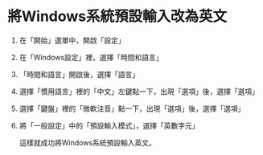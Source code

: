 # 將Windows系統預設輸入改為英文

1. 在「開始」選單中，開啟「設定」
2. 在「Windows設定」裡，選擇「時間和語言」
3. 「時間和語言」開啟後，選擇「語言」
4. 選擇「慣用語言」裡的「中文」左鍵點一下，出現「選項」後，選擇「選項」
5. 選擇「鍵盤」裡的「微軟注音」點一下，出現「選項」後，選擇「選項」
6. 將「一般設定」中的「預設輸入模式」，選擇「英數字元」
   
    這樣就成功將Windows系統預設輸入英文。
